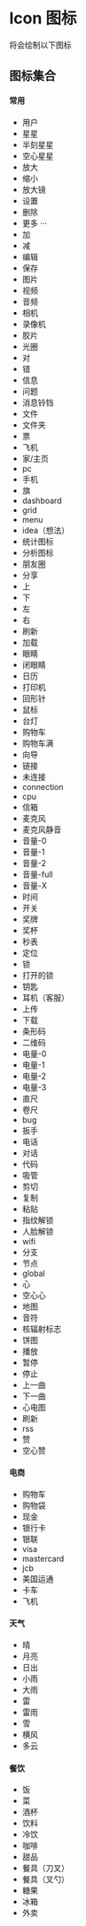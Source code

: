 # Icon 图标

将会绘制以下图标

## 图标集合

#### 常用
- 用户
- 星星
- 半刻星星
- 空心星星
- 放大
- 缩小
- 放大镜
- 设置
- 删除
- 更多 ···
- 加
- 减
- 编辑
- 保存
- 图片
- 视频
- 音频
- 相机
- 录像机
- 胶片
- 光圈
- 对
- 错
- 信息
- 问题
- 消息铃铛
- 文件
- 文件夹
- 票
- 飞机
- 家/主页
- pc
- 手机
- 旗
- dashboard
- grid
- menu
- idea（想法）
- 统计图标
- 分析图标
- 朋友圈
- 分享
- 上
- 下
- 左
- 右
- 刷新
- 加载
- 眼睛
- 闭眼睛
- 日历
- 打印机
- 回形针
- 鼠标
- 台灯
- 购物车
- 购物车满
- 向导
- 链接
- 未连接
- connection
- cpu
- 信箱
- 麦克风
- 麦克风静音
- 音量-0
- 音量-1
- 音量-2
- 音量-full
- 音量-X
- 时间
- 开关
- 奖牌
- 奖杯
- 秒表
- 定位
- 锁
- 打开的锁
- 钥匙
- 耳机（客服）
- 上传
- 下载
- 条形码
- 二维码
- 电量-0
- 电量-1
- 电量-2
- 电量-3
- 直尺
- 卷尺
- bug
- 扳手
- 电话
- 对话
- 代码
- 吸管
- 剪切
- 复制
- 粘贴
- 指纹解锁
- 人脸解锁
- wifi
- 分支
- 节点
- global
- 心
- 空心心
- 地图
- 音符
- 核辐射标志
- 饼图
- 播放
- 暂停
- 停止
- 上一曲
- 下一曲
- 心电图
- 刷新
- rss
- 赞
- 空心赞


#### 电商
- 购物车
- 购物袋
- 现金
- 银行卡
- 银联
- visa
- mastercard
- jcb
- 美国运通
- 卡车
- 飞机

#### 天气
- 晴
- 月亮
- 日出
- 小雨
- 大雨
- 雷
- 雷雨
- 雪
- 横风
- 多云

#### 餐饮
- 饭
- 菜
- 酒杯
- 饮料
- 冷饮
- 咖啡
- 甜品
- 餐具（刀叉）
- 餐具（叉勺）
- 糖果
- 冰箱
- 外卖